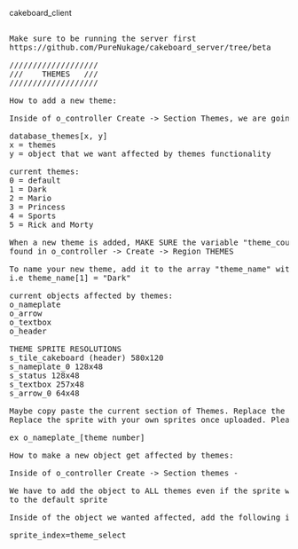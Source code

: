 cakeboard_client
<pre>

Make sure to be running the server first
https://github.com/PureNukage/cakeboard_server/tree/beta

///////////////////
///    THEMES   ///
///////////////////

How to add a new theme:

Inside of o_controller Create -> Section Themes, we are going to add our theme to the Array database

database_themes[x, y]
x = themes
y = object that we want affected by themes functionality

current themes:
0 = default
1 = Dark
2 = Mario
3 = Princess
4 = Sports
5 = Rick and Morty

When a new theme is added, MAKE SURE the variable "theme_count" is updated accordingly
found in o_controller -> Create -> Region THEMES

To name your new theme, add it to the array "theme_name" with your X value as the number of your theme
i.e theme_name[1] = "Dark" 

current objects affected by themes:
o_nameplate
o_arrow
o_textbox
o_header

THEME SPRITE RESOLUTIONS
s_tile_cakeboard (header) 580x120
s_nameplate_0 128x48
s_status 128x48
s_textbox 257x48
s_arrow_0 64x48

Maybe copy paste the current section of Themes. Replace the X value with your theme value
Replace the sprite with your own sprites once uploaded. Please use the following naming convention:

ex o_nameplate_[theme number]

How to make a new object get affected by themes:

Inside of o_controller Create -> Section themes - 

We have to add the object to ALL themes even if the sprite will not change. At the very least make it return
to the default sprite

Inside of the object we wanted affected, add the following in the Create event:

sprite_index=theme_select


</pre>
